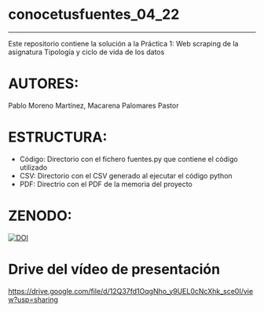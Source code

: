 # conocetusfuentes_04_22
***

Este repositorio contiene la solución a la Práctica 1: Web scraping de la asignatura Tipología y ciclo de vida de los datos

#  AUTORES:
Pablo Moreno Martínez, 
Macarena Palomares Pastor

# ESTRUCTURA:
*  Código: Directorio con el fichero fuentes.py que contiene el código utilizado
*  CSV: Directorio con el CSV generado al ejecutar el código python
*  PDF: Directrio con el PDF de la memoria del proyecto

# ZENODO: 
[![DOI](https://zenodo.org/badge/DOI/10.5281/zenodo.6425641.svg)](https://doi.org/10.5281/zenodo.6425641)

# Drive del vídeo de presentación
https://drive.google.com/file/d/12Q37fd1OqgNho_y9UEL0cNcXhk_sce0I/view?usp=sharing

